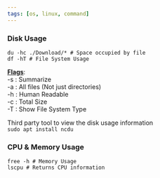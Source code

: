 ```yaml
---
tags: [os, linux, command]
---
```


### Disk Usage

````shell
du -hc ./Download/* # Space occupied by file
df -hT # File System Usage
````

**<u>Flags</u>**:  
-s : Summarize  
-a : All files (Not just directories)  
-h : Human Readable  
-c : Total Size  
-T : Show File System Type

Third party tool to view the disk usage information  
`sudo apt install ncdu`


### CPU & Memory Usage

````shell
free -h # Memory Usage
lscpu # Returns CPU information
````
